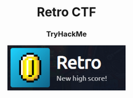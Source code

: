 <h1 align="center">Retro CTF</h1>
<h3 align="center">TryHackMe</h3>
<p align="center" width="100%">
  <img src="logo.PNG" alt="logo"/>
</p>
